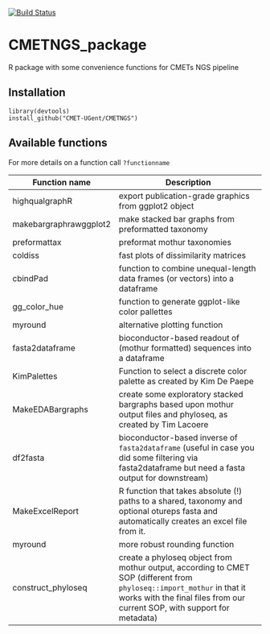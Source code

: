 [![Build Status](https://travis-ci.org/CMET-UGent/CMETNGS.svg?branch=master)](https://travis-ci.org/CMET-UGent/CMETNGS)

# CMETNGS_package
R package with some convenience functions for CMETs NGS pipeline

## Installation

```
library(devtools)
install_github("CMET-UGent/CMETNGS")
```

## Available functions

For more details on a function call `?functionname`

Function name | Description
--------------|-------------
highqualgraphR | export publication-grade graphics from ggplot2 object
makebargraphrawggplot2 | make stacked bar graphs from preformatted taxonomy
preformattax | preformat mothur taxonomies
coldiss | fast plots of dissimilarity matrices
cbindPad | function to combine unequal-length data frames (or vectors) into a dataframe
gg_color_hue | function to generate ggplot-like color pallettes
myround | alternative plotting function
fasta2dataframe | bioconductor-based readout of (mothur formatted) sequences into a dataframe
KimPalettes | Function to select a discrete color palette as created by Kim De Paepe
MakeEDABargraphs | create some exploratory stacked bargraphs based upon mothur output files and phyloseq, as created by Tim Lacoere
df2fasta | bioconductor-based inverse of `fasta2dataframe` (useful in case you did some filtering via fasta2dataframe but need a fasta output for downstream)
MakeExcelReport | R function that takes absolute (!) paths to a shared, taxonomy and optional otureps fasta and automatically creates an excel file from it.
myround | more robust rounding function
construct_phyloseq | create a phyloseq object from mothur output, according to CMET SOP (different from `phyloseq::import_mothur` in that it works with the final files from our current SOP, with support for metadata)

